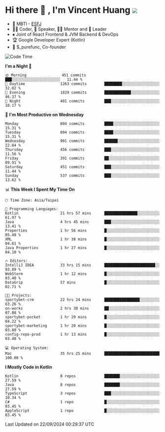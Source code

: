 # Hi there 👋 , I'm Vincent Huang ![](https://komarev.com/ghpvc/?username=Jian-Min-Huang)
- 👀 MBTI - [ESFJ](https://www.16personalities.com/esfj-personality)
- 👨‍💻 Coder, 🎤 Speaker, 👨‍🏫 Mentor and 🚀 Leader
- ♠️ Joint of React Frontend & JVM Backend & DevOps
- 🏆 Google Developer Expert (Kotlin)
- 💼 $_purefunc, Co-founder

<!--START_SECTION:waka-->
![Code Time](http://img.shields.io/badge/Code%20Time-4%2C484%20hrs%2039%20mins-blue)

**I'm a Night 🦉** 

```text
🌞 Morning                451 commits         ███░░░░░░░░░░░░░░░░░░░░░░   11.44 % 
🌆 Daytime                1263 commits        ████████░░░░░░░░░░░░░░░░░   32.02 % 
🌃 Evening                1829 commits        ████████████░░░░░░░░░░░░░   46.37 % 
🌙 Night                  401 commits         ███░░░░░░░░░░░░░░░░░░░░░░   10.17 % 
```
📅 **I'm Most Productive on Wednesday** 

```text
Monday                   604 commits         ████░░░░░░░░░░░░░░░░░░░░░   15.31 % 
Tuesday                  604 commits         ████░░░░░░░░░░░░░░░░░░░░░   15.31 % 
Wednesday                901 commits         ██████░░░░░░░░░░░░░░░░░░░   22.84 % 
Thursday                 456 commits         ███░░░░░░░░░░░░░░░░░░░░░░   11.56 % 
Friday                   391 commits         ██░░░░░░░░░░░░░░░░░░░░░░░   09.91 % 
Saturday                 451 commits         ███░░░░░░░░░░░░░░░░░░░░░░   11.44 % 
Sunday                   537 commits         ███░░░░░░░░░░░░░░░░░░░░░░   13.62 % 
```


📊 **This Week I Spent My Time On** 

```text
🕑︎ Time Zone: Asia/Taipei

💬 Programming Languages: 
Kotlin                   21 hrs 57 mins      ███████████████░░░░░░░░░░   61.97 % 
Java                     4 hrs 45 mins       ███░░░░░░░░░░░░░░░░░░░░░░   13.41 % 
Properties               1 hr 56 mins        █░░░░░░░░░░░░░░░░░░░░░░░░   05.48 % 
XML                      1 hr 38 mins        █░░░░░░░░░░░░░░░░░░░░░░░░   04.61 % 
Java Properties          1 hr 27 mins        █░░░░░░░░░░░░░░░░░░░░░░░░   04.10 % 

🔥 Editors: 
IntelliJ IDEA            33 hrs 15 mins      ███████████████████████░░   93.89 % 
WebStorm                 1 hr 12 mins        █░░░░░░░░░░░░░░░░░░░░░░░░   03.40 % 
DataGrip                 57 mins             █░░░░░░░░░░░░░░░░░░░░░░░░   02.71 % 

🐱‍💻 Projects: 
sportybet-crm            22 hrs 24 mins      ████████████████░░░░░░░░░   63.26 % 
on-works                 2 hrs 30 mins       ██░░░░░░░░░░░░░░░░░░░░░░░   07.08 % 
sportybet-pocket         1 hr 29 mins        █░░░░░░░░░░░░░░░░░░░░░░░░   04.22 % 
sportybet-marketing      1 hr 20 mins        █░░░░░░░░░░░░░░░░░░░░░░░░   03.80 % 
config-repo-prod         1 hr 13 mins        █░░░░░░░░░░░░░░░░░░░░░░░░   03.48 % 

💻 Operating System: 
Mac                      35 hrs 25 mins      █████████████████████████   100.00 % 
```

**I Mostly Code in Kotlin** 

```text
Kotlin                   8 repos             ███████░░░░░░░░░░░░░░░░░░   27.59 % 
Java                     8 repos             ███████░░░░░░░░░░░░░░░░░░   27.59 % 
TypeScript               3 repos             ███░░░░░░░░░░░░░░░░░░░░░░   10.34 % 
C#                       1 repo              █░░░░░░░░░░░░░░░░░░░░░░░░   03.45 % 
AppleScript              1 repo              █░░░░░░░░░░░░░░░░░░░░░░░░   03.45 % 
```




 Last Updated on 22/09/2024 00:29:37 UTC
<!--END_SECTION:waka-->
